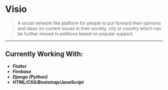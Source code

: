 # Visio
>A social network like platform  for people to put forward their opinions and ideas on current issues in their society, city or country which can be further moved to petitions based on popular support. 

***

## Currently Working With:
- ***Flutter***
- ***Firebase***
- ***Django (Python)***
- ***HTML/CSS/Bootstrap/JavaScript***